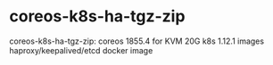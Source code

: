 # coreos-k8s-ha-tgz-zip
coreos-k8s-ha-tgz-zip: 
  coreos 1855.4 for KVM 20G
  k8s 1.12.1 images
  haproxy/keepalived/etcd docker image
